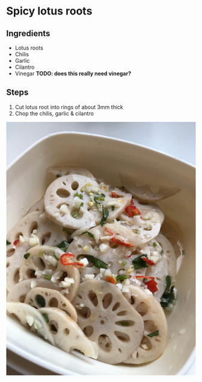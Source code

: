 # Spicy lotus roots

## Ingredients

- Lotus roots
- Chilis
- Garlic
- Cilantro
- Vinegar **TODO: does this really need vinegar?**

## Steps

1. Cut lotus root into rings of about 3mm thick
1. Chop the chilis, garlic & cilantro

![](IMG_4846.jpeg)
